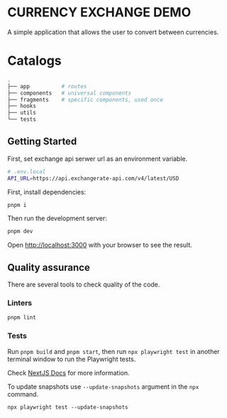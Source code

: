 # CURRENCY EXCHANGE DEMO

A simple application that allows the user to convert between currencies.

# Catalogs

```bash
.
├── app          # routes
├── components   # universal components 
├── fragments    # specific components, used once
├── hooks
├── utils
└── tests
```

## Getting Started

First, set exchange api serwer url as an environment variable.

```bash
# .env.local
API_URL=https://api.exchangerate-api.com/v4/latest/USD
```

First, install dependencies:

```bash
pnpm i
```

Then run the development server:

```bash
pnpm dev
```

Open [http://localhost:3000](http://localhost:3000) with your browser to see the result.

## Quality assurance

There are several tools to check quality of the code.

### Linters

```bash
pnpm lint
```

### Tests

Run `pnpm build` and `pnpm start`, then run `npx playwright test` in another terminal window to run the Playwright tests.

Check [NextJS Docs](https://nextjs.org/docs/pages/building-your-application/testing/playwright#running-your-playwright-tests) for more information.

To update snapshots use `--update-snapshots` argument in the `npx` command.

`npx playwright test --update-snapshots`
